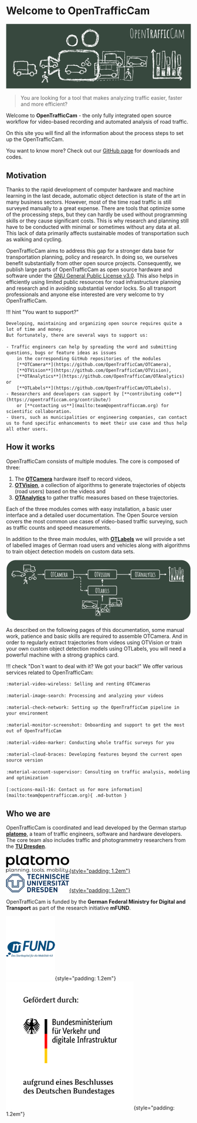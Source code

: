 # Welcome to OpenTrafficCam

![OpenTrafficCam Overview](OpenTrafficCam_1200.svg)

> You are looking for a tool that makes analyzing traffic easier, faster and more efficient?

Welcome to **OpenTrafficCam** - the only fully integrated open source workflow for video-based recording
and automated analysis of road traffic.

On this site you will find all the information about the process steps to set up the OpenTrafficCam.

You want to know more? Check out our [GitHub page](https://github.com/OpenTrafficCam) for downloads and codes.

## Motivation

Thanks to the rapid development of computer hardware and machine learning in the last decade,
automatic object detection is state of the art in many business sectors.
However, most of the time road traffic is still surveyed manually to a great expense.
There are tools that optimize some of the processing steps,
but they can hardly be used without programming skills or they cause significant costs.
This is why research and planning still have to be conducted with minimal or sometimes without any data at all.
This lack of data primarily affects sustainable modes of transportation such as walking and cycling.

OpenTrafficCam aims to address this gap for a stronger data base
for transportation planning, policy and research.
In doing so, we ourselves benefit substantially from other open source projects.
Consequently, we publish large parts of OpenTrafficCam as open source hardware and software
under the [GNU General Public License v3.0](https://github.com/OpenTrafficCam/OTVision/blob/master/LICENSE).
This also helps in efficiently using limited public resources for road infrastructure planning and research
and in avoiding substantial vendor locks.
So all transport professionals and anyone else interested are very welcome to try OpenTrafficCam.

!!! hint "You want to support?"

    Developing, maintaining and organizing open source requires quite a lot of time and money.
    But fortunately, there are several ways to support us:

    - Traffic engineers can help by spreading the word and submitting questions, bugs or feature ideas as issues
        in the corresponding GitHub repositories of the modules
        [**OTCamera**](https://github.com/OpenTrafficCam/OTCamera),
        [**OTVision**](https://github.com/OpenTrafficCam/OTVision),
        [**OTAnalytics**](https://github.com/OpenTrafficCam/OTAnalytics) or
        [**OTLabels**](https://github.com/OpenTrafficCam/OTLabels).
    - Researchers and developers can support by [**contributing code**](https://opentrafficcam.org/contribute/)
        or [**contacting us**](mailto:team@opentrafficcam.org) for scientific collaboration.
    - Users, such as municipalities or engineering companies, can contact us to fund specific enhancements to meet their use case and thus help all other users.

## How it works

OpenTrafficCam consists of multiple modules. The core is composed of three:

1. The [**OTCamera**](https://opentrafficcam.org/OTCamera/) hardware itself to record videos,
1. [**OTVision**](https://opentrafficcam.org/OTVision/), a collection of algorithms to generate trajectories
of objects (road users) based on the videos and
1. [**OTAnalytics**](https://opentrafficcam.org/OTAnalytics/) to gather traffic measures based on these trajectories.

Each of the three modules comes with easy installation, a basic user interface and a detailed user documentation.
The Open Source version covers the most common use cases of video-based traffic surveying,
such as traffic counts and speed measurements.

In addition to the three main modules, with [**OTLabels**](https://opentrafficcam.org/OTLabels/)
we will provide a set of labelled images of German road users and vehicles along with algorithms
to train object detection models on custom data sets.

![framework](framework_OTC_website.png)

As described on the following pages of this documentation, some manual work, patience and basic skills
are required to assemble OTCamera.
And in order to regularly extract trajectories from videos using OTVision or train your own custom object detection models
using OTLabels, you will need a powerful machine with a strong graphics card.

!!! check "Don´t want to deal with it? We got your back!"
    We offer various services related to OpenTrafficCam:

    :material-video-wireless: Selling and renting OTCameras

    :material-image-search: Processing and analyzing your videos

    :material-check-network: Setting up the OpenTrafficCam pipeline in your environment

    :material-monitor-screenshot: Onboarding and support to get the most out of OpenTrafficCam

    :material-video-marker: Conducting whole traffic surveys for you
    
    :material-cloud-braces: Developing features beyond the current open source version

    :material-account-supervisor: Consulting on traffic analysis, modeling and optimization

    [:octicons-mail-16: Contact us for more information](mailto:team@opentrafficcam.org){ .md-button }

<!-- TODO #49 Short description about Usecases -->

## Who we are

OpenTrafficCam is coordinated and lead developed by the German startup [**platomo**](https://platomo.de/),
a team of traffic engineers, software and hardware developers.
The core team also includes traffic and photogrammetry researchers from the
[**TU Dresden**](https://tu-dresden.de/bu/verkehr/ivs/ivst).

[![platomo](platomo_logo_black_h50.png){style="padding: 1.2em"}](https://platomo.de/)
[![TU Dresden](TUD_Logo_HKS41_h50.png){style="padding: 1.2em"}](https://tu-dresden.de/bu/verkehr/ivs/ivst)

OpenTrafficCam is funded by the **German Federal Ministry for Digital and Transport**
as part of the research initiative **mFUND**.

![mFUND](mFUND_Logo_Claim_sRGB_h175.PNG){style="padding: 1.2em"}
![German Federal Ministry for Digital and Transport](BMVI_Fz_2017_WebSVG_de.svg){style="padding: 1.2em"}
